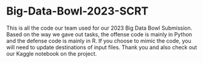 # Big-Data-Bowl-2023-SCRT
This is all the code our team used for our 2023 Big Data Bowl Submission. Based on the way we gave out tasks, the offense code is mainly in Python and the defense code is mainly in R. If you choose to mimic the code, you will need to update destinations of input files. Thank you and also check out our Kaggle notebook on the project.
